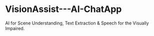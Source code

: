 # VisionAssist---AI-ChatApp
AI for Scene Understanding, Text Extraction &amp; Speech for the Visually Impaired.
